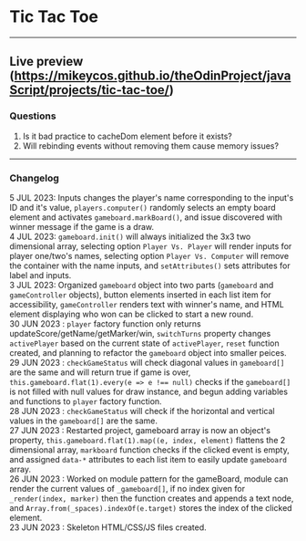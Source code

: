 # Tic Tac Toe
---
Live preview (https://mikeycos.github.io/theOdinProject/javaScript/projects/tic-tac-toe/)
---
### Questions
1. Is it bad practice to cacheDom element before it exists?
2. Will rebinding events without removing them cause memory issues?
---
### Changelog
5 JUL 2023: Inputs changes the player's name corresponding to the input's ID and it's value, `players.computer()` randomly selects an empty board element and activates `gameboard.markBoard()`, and issue discovered with winner message if the game is a draw.  
4 JUL 2023: `gameboard.init()` will always initialized the 3x3 two dimensional array, selecting option `Player Vs. Player` will render inputs for player one/two's names, selecting option `Player Vs. Computer` will remove the container with the name inputs, and `setAttributes()` sets attributes for label and inputs.  
3 JUL 2023: Organized `gameboard` object into two parts (`gameboard` and `gameController` objects), button elements inserted in each list item for accessibility, `gameController` renders text with winner's name, and HTML element displaying who won can be clicked to start a new round.  
30 JUN 2023 : `player` factory function only returns updateScore/getName/getMarker/win, `switchTurns` property changes `activePlayer` based on the current state of `activePlayer`, `reset` function created, and planning to refactor the `gameboard` object into smaller peices.  
29 JUN 2023 : `checkGameStatus` will check diagonal values in `gameboard[]` are the same and will return true if game is over, `this.gameboard.flat(1).every(e => e !== null)` checks if the `gameboard[]` is not filled with null values for draw instance, and begun adding variables and functions to `player` factory function.  
28 JUN 2023 : `checkGameStatus` will check if the horizontal and vertical values in the `gameboard[]` are the same.  
27 JUN 2023 : Restarted project, gameboard array is now an object's property, `this.gameboard.flat(1).map((e, index, element)` flattens the 2 dimensional array, `markboard` function checks if the clicked event is empty, and assigned `data-*` attributes to each list item to easily update `gameboard` array.  
26 JUN 2023 : Worked on module pattern for the gameBoard, module can render the current values of `_gameboard[]`, if no index given for `_render(index, marker)` then the function creates and appends a text node, and `Array.from(_spaces).indexOf(e.target)` stores the index of the clicked element.  
23 JUN 2023 : Skeleton HTML/CSS/JS files created.  